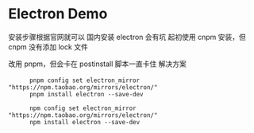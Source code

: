 # Electron Demo

安装步骤根据官网就可以
国内安装 electron 会有坑
起初使用 cnpm 安装，但 cnpm 没有添加 lock 文件

改用 pnpm，但会卡在 postinstall 脚本一直卡住
解决方案

```shell
 　　　pnpm config set electron_mirror "https://npm.taobao.org/mirrors/electron/"
      pnpm install electron --save-dev

      npm config set electron_mirror "https://npm.taobao.org/mirrors/electron/"
      npm install electron --save-dev
```

